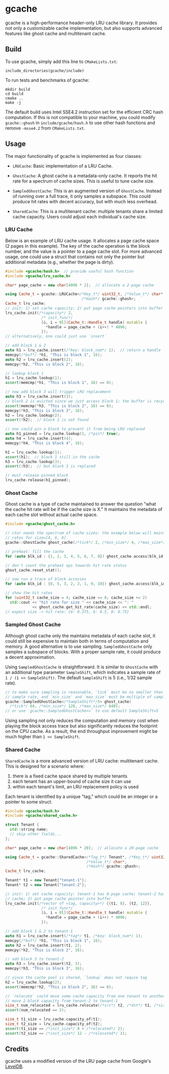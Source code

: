 # gcache

gcache is a high-performance header-only LRU cache library. It provides not only a customizable cache implementation, but also supports advanced features like ghost cache and multitenant cache.

## Build

To use gcache, simply add this line to `CMakeLists.txt`:

```
include_directories(gcache/include)
```

To run tests and benchmarks of gcache:

```shell
mkdir build
cd build
cmake ..
make -j
```

The default build uses Intel SSE4.2 instruction set for the efficient CRC hash computation. If this is not compatible to your machine, you could modify `gcache::ghash` in `include/gcache/hash.h` to use other hash functions and remove `-msse4.2` from `CMakeLists.txt`.

## Usage

The major functionality of gcache is implemented as four classes:

- `LRUCache`: Basic implementation of a LRU Cache.

- `GhostCache`: A ghost cache is a metadata-only cache. It reports the hit rate for a spectrum of cache sizes. This is useful to tune cache size.

- `SampledGhostCache`: This is an augmented version of `GhostCache`. Instead of running over a full trace, it only samples a subspace. This could produce hit rates with decent accuracy, but with much less overhead.

- `SharedCache`: This is a multitenant cache: multiple tenants share a limited cache capacity. Users could adjust each individual's cache size.

### LRU Cache

Below is an example of LRU cache usage. It allocates a page cache space (2 pages in this example). The key of the cache operation is the block number, and the value is a pointer to a page cache slot. For more advanced usage, one could use a struct that contains not only the pointer but additional metadata (e.g., whether the page is dirty).

```C++
#include <gcache/hash.h>  // provide useful hash function
#include <gcache/lru_cache.h>

char* page_cache = new char[4096 * 2];  // allocate a 2-page cache

using Cache_t = gcache::LRUCache</*Key_t*/ uint32_t, /*Value_t*/ char*,
                                  /*Hash*/ gcache::ghash>;
Cache_t lru_cache;
// init: 1) set cache capacity; 2) put page cache pointers into buffer
lru_cache.init(/*capacity*/ 2,
                /* init_func*/
                [&, i = 0l](Cache_t::Handle_t handle) mutable {
                  *handle = page_cache + (i++) * 4096;
                });
// alternatively, one could just use `insert`

// add block 1 & 2
auto h1 = lru_cache.insert(/*key: block_num*/ 1);  // return a handle
memcpy(/*buf*/ *h1, "This is block 1", 16);
auto h2 = lru_cache.insert(2);
memcpy(*h2, "This is block 2", 16);

// lookup block 1
h1 = lru_cache.lookup(1);
assert(memcmp(*h1, "This is block 1", 16) == 0);

// now add block 3 will trigger LRU replacement
auto h3 = lru_cache.insert(3);
// block 2 is evicted since we just access block 1; the buffer is recycled
assert(memcmp(*h3, "This is block 2", 16) == 0);
memcpy(*h3, "This is block 3", 16);
h2 = lru_cache.lookup(2);
assert(!h2);  // block 2 is not found

// one could pin a block to prevent it from being LRU replaced
auto h1_pinned = lru_cache.lookup(1, /*pin*/ true);
auto h4 = lru_cache.insert(4);
memcpy(*h4, "This is block 4", 16);

h1 = lru_cache.lookup(1);
assert(h1);  // block 1 still in the cache
h3 = lru_cache.lookup(3);
assert(!h3);  // but block 3 is replaced

// must release pinned block
lru_cache.release(h1_pinned);
```

### Ghost Cache

Ghost cache is a type of cache maintained to answer the question "what the cache hit rate will be if the cache size is X." It maintains the metadata of each cache slot without actual cache space.

```C++
#include <gcache/ghost_cache.h>

// ctor needs the spectrum of cache sizes: the example below will maintain hit
// rates for size=[4, 6, 8]
gcache::GhostCache ghost_cache(/*tick*/ 2, /*min_size*/ 4, /*max_size*/ 8);

// preheat: fill the cache
for (auto blk_id : {1, 2, 3, 4, 5, 6, 7, 8}) ghost_cache.access(blk_id);

// don't count the preheat ops towards hit rate status
ghost_cache.reset_stat();

// now run a trace of block accesses
for (auto blk_id : {8, 5, 3, 2, 2, 1, 9, 10}) ghost_cache.access(blk_id);

// show the hit rates
for (uint32_t cache_size = 4; cache_size <= 8; cache_size += 2)
  std::cout << "hit rate for size " << cache_size << ": "
            << ghost_cache.get_hit_rate(cache_size) << std::endl;
// expect size -> hit rate: {4: 0.375, 6: 0.5, 8: 0.75}
```

### Sampled Ghost Cache

Although ghost cache only the maintains metadata of each cache slot, it could still be expensive to maintain both in terms of computation and memory. A good alternative is to use sampling. `SampledGhostCache` only samples a subspace of blocks. With a proper sample rate, it could produce a decent approximation.

Using `SampledGhostCache` is straightforward. It is similar to `GhostCache` with an additional type parameter `SampleShift`, which indicates a sample rate of `1 / (1 << SampleShift)`. The default `SampleShift` is 5 (i.e., 1/32 sample rate).

```C++
// to make sure sampling is reasonable, `tick` must be no smaller than the
// sample rate, and `min_size` and `max_size` must be multiple of sample rate.
gcache::SampledGhostCache</*SampleShift*/5> ghost_cache(
  /*tick*/ 64, /*min_size*/ 128, /*max_size*/ 640);
// or use `gcache::SampledGhostCache<>` to use default SampleShift=5
```

Using sampling not only reduces the computation and memory cost when playing the block access trace but also significantly reduces the footprint on the CPU cache. As a result, the end throughput improvement might be much higher than `1 << SampleShift`.

### Shared Cache

`SharedCache` is a more advanced version of LRU cache: multitenant cache. This is designed for a scenario where:

1. there is a fixed cache space shared by multiple tenants
2. each tenant has an upper-bound of cache size it can use
3. within each tenant's limit, an LRU replacement policy is used

Each tenant is identified by a unique "tag," which could be an integer or a pointer to some struct.

```C++
#include <gcache/hash.h>
#include <gcache/shared_cache.h>

struct Tenant {
  std::string name;
  // skip other fields...
};

char* page_cache = new char[4096 * 20];  // allocate a 20-page cache

using Cache_t = gcache::SharedCache</*Tag_t*/ Tenant*, /*Key_t*/ uint32_t,
                                    /*Value_t*/ char*,
                                    /*Hash*/ gcache::ghash>;
Cache_t lru_cache;

Tenant* t1 = new Tenant{"tenant-1"};
Tenant* t2 = new Tenant{"tenant-2"};

// init: 1) set cache capacity: tenant-1 has 8-page cache; tenant-2 has 12-page
// cache; 2) put page cache pointer into buffer
lru_cache.init(/*vector of <tag, capacity>*/ {{t1, 8}, {t2, 12}},
                /* init_func*/
                [&, i = 0l](Cache_t::Handle_t handle) mutable {
                  *handle = page_cache + (i++) * 4096;
                });

// add block 1 & 2 to tenant-1
auto h1 = lru_cache.insert(/*tag*/ t1, /*key: block_num*/ 1);
memcpy(/*buf*/ *h1, "This is block 1", 16);
auto h2 = lru_cache.insert(t1, 2);
memcpy(*h2, "This is block 2", 16);

// add block 3 to tenant-2
auto h3 = lru_cache.insert(t2, 3);
memcpy(*h3, "This is block 3", 16);

// since the cache pool is shared, `lookup` does not requie tag
h2 = lru_cache.lookup(2);
assert(memcmp(*h2, "This is block 2", 16) == 0);

// `relocate` could move some cache capacity from one tenant to another tenant
// move 2 block capacity from tenant-2 to tenant-1
size_t num_relocated = lru_cache.relocate(/*src*/ t2, /*dst*/ t1, /*size*/ 2);
assert(num_relocated == 2);

size_t t1_size = lru_cache.capacity_of(t1);
size_t t2_size = lru_cache.capacity_of(t2);
assert(t1_size == /*init_size*/ 8 + /*relocated*/ 2);
assert(t2_size == /*init_size*/ 12 - /*relocated*/ 2);
```

## Credits

gcache uses a modified version of the LRU page cache from Google's [LevelDB](https://github.com/google/leveldb).
